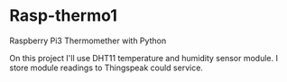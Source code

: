 # Rasp-thermo1
Raspberry Pi3 Thermomether with Python

On this project I'll use DHT11 temperature and humidity sensor module. I store module readings to Thingspeak could service.
